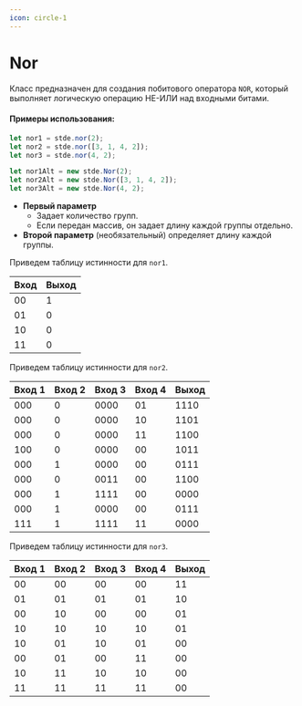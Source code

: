 ```yaml
---
icon: circle-1
---
```


# Nor

Класс предназначен для создания побитового оператора `NOR`, который выполняет логическую операцию НЕ-ИЛИ над входными битами.

#### Примеры использования:

```typescript
let nor1 = stde.nor(2);
let nor2 = stde.nor([3, 1, 4, 2]);
let nor3 = stde.nor(4, 2);

let nor1Alt = new stde.Nor(2);
let nor2Alt = new stde.Nor([3, 1, 4, 2]);
let nor3Alt = new stde.Nor(4, 2);
```

* **Первый параметр**
  * Задает количество групп.
  * Если передан массив, он задает длину каждой группы отдельно.
* **Второй параметр** (необязательный) определяет длину каждой группы.

Приведем таблицу истинности для `nor1`.

| Вход | Выход |
| ---- | ----- |
| 00   | 1     |
| 01   | 0     |
| 10   | 0     |
| 11   | 0     |

Приведем таблицу истинности для `nor2`.

| Вход 1 | Вход 2 | Вход 3 | Вход 4 | Выход |
| ------ | ------ | ------ | ------ | ----- |
| 000    | 0      | 0000   | 01     | 1110  |
| 000    | 0      | 0000   | 10     | 1101  |
| 000    | 0      | 0000   | 11     | 1100  |
| 100    | 0      | 0000   | 00     | 1011  |
| 000    | 1      | 0000   | 00     | 0111  |
| 000    | 0      | 0011   | 00     | 1100  |
| 000    | 1      | 1111   | 00     | 0000  |
| 000    | 1      | 0000   | 00     | 0111  |
| 111    | 1      | 1111   | 11     | 0000  |

Приведем таблицу истинности для `nor3`.

| Вход 1 | Вход 2 | Вход 3 | Вход 4 | Выход |
| ------ | ------ | ------ | ------ | ----- |
| 00     | 00     | 00     | 00     | 11    |
| 01     | 01     | 01     | 01     | 10    |
| 00     | 10     | 00     | 00     | 01    |
| 10     | 10     | 10     | 10     | 01    |
| 10     | 01     | 10     | 01     | 00    |
| 00     | 01     | 00     | 11     | 00    |
| 10     | 11     | 10     | 10     | 00    |
| 11     | 11     | 11     | 11     | 00    |
